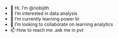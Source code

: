 - 👋 Hi, I’m @riobijith
- 👀 I’m interested in data analysis
- 🌱 I’m currently learning power bi
- 💞️ I’m looking to collaborate on learning analytics 
- 📫 How to reach me .ask me in pvt

<!---
riobijith/riobijith is a ✨ special ✨ repository because its `README.md` (this file) appears on your GitHub profile.
You can click the Preview link to take a look at your changes.
--->
